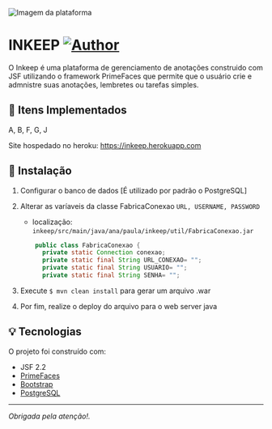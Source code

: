 ![Imagem da plataforma](https://i.imgur.com/4XVPyhb.jpg)

# INKEEP [![Author](https://img.shields.io/badge/author-anapaullamb-7225d0?style=flat-square)](https://github.com/anapaullamb)

O Inkeep é uma plataforma de gerenciamento de anotações construido com JSF utilizando o framework PrimeFaces que permite que o usuário crie e admnistre suas anotações, lembretes ou tarefas simples.

## :page_with_curl: Itens Implementados

  A, B, F, G, J
  
  Site hospedado no heroku: https://inkeep.herokuapp.com

## :electric_plug: Instalação

1. Configurar o banco de dados [É utilizado por padrão o PostgreSQL]
1. Alterar as varíaveis da classe FabricaConexao `URL, USERNAME, PASSWORD`
    - localização: `inkeep/src/main/java/ana/paula/inkeep/util/FabricaConexao.jar`
    ```java
        public class FabricaConexao {
          private static Connection conexao;
          private static final String URL_CONEXAO= "";
          private static final String USUARIO= "";
          private static final String SENHA= "";
    ```
    
1. Execute `$ mvn clean install` para gerar um arquivo .war
1. Por fim, realize o deploy do arquivo para o web server java

## :bulb: Tecnologias

O projeto foi construído com:

- JSF 2.2
- [PrimeFaces](https://www.primefaces.org)
- [Bootstrap](https://getbootstrap.com)
- [PostgreSQL](https://www.postgresql.org/)

---
_Obrigada pela atenção!._
